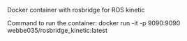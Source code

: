 Docker container with rosbridge for ROS kinetic

Command to run the container: docker run -it -p 9090:9090 webbe035/rosbridge_kinetic:latest
